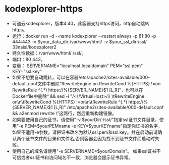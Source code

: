 # kodexplorer-https
* 可道云kodexplorer，版本4.40，此容器支持https访问，http自动跳转https。
* 运行：docker run -d --name kodexplorer --restart always -p 81:80 -p 444:443 -v $your_data_dir:/var/www/html/ -v $your_ssl_dir:/ssl/ 33naisi/kodexplorer2
* 持久性数据：/var/www/html/ /ssl/。
* 端口：80 443。
* 变量： SERVERNAME="localhost.localdomain" PEM="ssl.pem" KEY="ssl.key"
* 如果不想要自动跳转，可以在容器/etc/apache2/sites-available/000-default.conf文件中删除“RewriteEngine on   RewriteCond %{HTTPS} !=on   RewriteRule ^(.*) https://%{SERVER_NAME}$1 [L,R]”，也可以在Dockerfile中删除“ && sed -i "/<\/VirtualHost>/i\ \tRewriteEngine on\n\tRewriteCond %{HTTPS} !=on\n\tRewriteRule ^(.*) https://%{SERVER_NAME}$1 [L,R]" /etc/apache2/sites-available/000-default.conf \
 && a2enmod rewrite \”这两行，然后重新构建镜像。
* 如果要使用自己的证书，请使用"-v $yourDir/:/ssl/"指定ssl证书文件目录，使用"-e PEM=$yourPEMname -e KEY=$yourKEYname"指定你证书的名字，如果不适用-e参数，请把证书改名为默认ssl.pem和ssl.key。并在启动前请确认两个证书文件的目录和文件名,否则容器会因为找不到证书文件而启动时失败。
* 使用自己的域名请使用"-e SERVERNAME=$yourDomain"。 如果ssl证书不可信或者ssl证书和访问域名不一致，浏览器会提示证书异常。